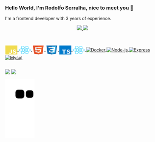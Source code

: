 ### Hello World, I'm Rodolfo Serralha, nice to meet you 👋

I'm a frontend developer with 3 years of experience.

<div align="center">
  <a href="https://github.com/rodolfoserralha">
  <img height="150em" src="https://github-readme-stats.vercel.app/api?username=rodolfoserralha&show_icons=true&theme=dark&include_all_commits=true&count_private=true"/>
  <img height="150em" src="https://github-readme-stats.vercel.app/api/top-langs/?username=rodolfoserralha&layout=compact&langs_count=7&theme=dark"/>
</div>
  
  ##
  
  <div style="display: inline_block"><br>
  <img align="center" alt="Rodolfo-Js" height="30" width="40" src="https://raw.githubusercontent.com/devicons/devicon/master/icons/javascript/javascript-plain.svg">
  <img align="center" alt="Rodolfo-React" height="30" width="40" src="https://raw.githubusercontent.com/devicons/devicon/master/icons/react/react-original.svg">
  <img align="center" alt="Rodolfo-HTML" height="30" width="40" src="https://raw.githubusercontent.com/devicons/devicon/master/icons/html5/html5-original.svg">
  <img align="center" alt="Rodolfo-CSS" height="30" width="40"
src="https://raw.githubusercontent.com/devicons/devicon/master/icons/css3/css3-original.svg">
    <img align="center" alt="Ts" height="30" width="40" src="https://raw.githubusercontent.com/devicons/devicon/master/icons/typescript/typescript-plain.svg">
    <img align="center" alt="React" height="30" width="40" src="https://raw.githubusercontent.com/devicons/devicon/master/icons/react/react-original.svg">
    <img align="center" alt="Docker" height="40" width="50" src="https://cdn.jsdelivr.net/gh/devicons/devicon/icons/docker/docker-original-wordmark.svg" />
    <img align="center" alt="Node-js" height="50" width="50" src="https://cdn.jsdelivr.net/gh/devicons/devicon/icons/nodejs/nodejs-original-wordmark.svg" />
    <img align="center" alt="Express" height="50" width="50" src="https://cdn.jsdelivr.net/gh/devicons/devicon/icons/express/express-original.svg" />
    <img align="center" alt="Mysql" height="40" width="40" src="https://cdn.jsdelivr.net/gh/devicons/devicon/icons/mysql/mysql-original-wordmark.svg" />
</div>
  
  ##
  
  <div> 
  <a href="https://instagram.com/rodolfoserralha" target="_blank"><img src="https://img.shields.io/badge/-Instagram-%23E4405F?style=for-the-badge&logo=instagram&logoColor=white" target="_blank"></a>
  <a href="https://www.linkedin.com/in/rodolfo-serralha-7bb1481a0/" target="_blank"><img src="https://img.shields.io/badge/-LinkedIn-%230077B5?style=for-the-badge&logo=linkedin&logoColor=white" target="_blank"></a> 
 
    
  ![Snake animation](https://github.com/rafaballerini/rafaballerini/blob/output/github-contribution-grid-snake.svg)
 
</div>
